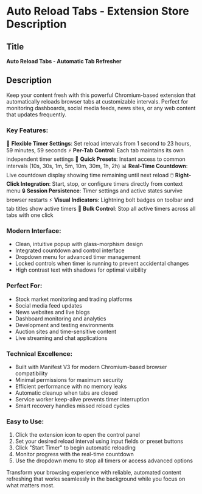 # Auto Reload Tabs - Extension Store Description

## Title
**Auto Reload Tabs - Automatic Tab Refresher**

## Description

Keep your content fresh with this powerful Chromium-based extension that automatically reloads browser tabs at customizable intervals. Perfect for monitoring dashboards, social media feeds, news sites, or any web content that updates frequently.

### Key Features:
🔄 **Flexible Timer Settings**: Set reload intervals from 1 second to 23 hours, 59 minutes, 59 seconds
⚡ **Per-Tab Control**: Each tab maintains its own independent timer settings
🎯 **Quick Presets**: Instant access to common intervals (10s, 30s, 1m, 5m, 10m, 30m, 1h, 2h)
📊 **Real-Time Countdown**: Live countdown display showing time remaining until next reload
🖱️ **Right-Click Integration**: Start, stop, or configure timers directly from context menu
🔒 **Session Persistence**: Timer settings and active states survive browser restarts
⚡ **Visual Indicators**: Lightning bolt badges on toolbar and tab titles show active timers
🛑 **Bulk Control**: Stop all active timers across all tabs with one click

### Modern Interface:
- Clean, intuitive popup with glass-morphism design
- Integrated countdown and control interface
- Dropdown menu for advanced timer management
- Locked controls when timer is running to prevent accidental changes
- High contrast text with shadows for optimal visibility

### Perfect For:
- Stock market monitoring and trading platforms
- Social media feed updates
- News websites and live blogs
- Dashboard monitoring and analytics
- Development and testing environments
- Auction sites and time-sensitive content
- Live streaming and chat applications

### Technical Excellence:
- Built with Manifest V3 for modern Chromium-based browser compatibility
- Minimal permissions for maximum security
- Efficient performance with no memory leaks
- Automatic cleanup when tabs are closed
- Service worker keep-alive prevents timer interruption
- Smart recovery handles missed reload cycles

### Easy to Use:
1. Click the extension icon to open the control panel
2. Set your desired reload interval using input fields or preset buttons
3. Click "Start Timer" to begin automatic reloading
4. Monitor progress with the real-time countdown
5. Use the dropdown menu to stop all timers or access advanced options

Transform your browsing experience with reliable, automated content refreshing that works seamlessly in the background while you focus on what matters most.
